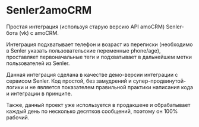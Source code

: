 # Senler2amoCRM

Простая интеграция (используя старую версию API amoCRM) Senler-бота (vk) с amoCRM.

Интеграция подхватывает телефон и возраст из переписки (необходимо в Senler указать пользовательские переменные phone/age), проставляет первоначальные теги и подхватывает в дальнейшем метки пользователей из Senler.

Данная интеграция сделана в качестве демо-версии интеграции с сервисом Senler. Код простой, без замудрений и супер-продвинутой-логики и не является показателем правильной практики написания кода и интеграции в принципе. 

Также, данный проект уже используется в продакшене и обрабатывает каждый день по несколько десятков сообщений, поэтому он 100% рабочий.
